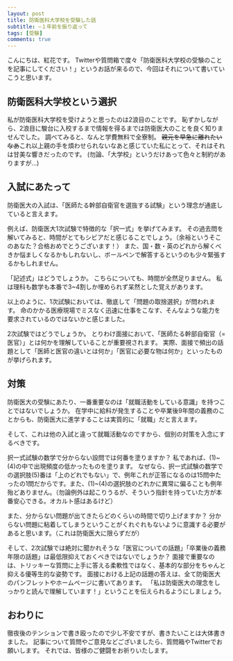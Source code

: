 ```yaml
---
layout: post
title: 防衛医科大学校を受験した話
subtitle: ―１年前を振り返って
tags: [受験]
comments: true
---
```

こんにちは、紅花です。
Twitterや質問箱で度々「防衛医科大学校の受験のことを記事にしてください！」というお話が来るので、今回はそれについて書いていこうと思います。

## 防衛医科大学校という選択

私が防衛医科大学校を受けようと思ったのは2浪目のことです。
恥ずかしながら、2浪目に駿台に入校するまで情報を得るまでは防衛医大のことを良く知りませんでした。
調べてみると、なんと学費無料で全寮制。
~~親元を早急に離れたいなあ~~これ以上親の手を煩わせられないなあと感じていた私にとって、それはそれは甘美な響きだったのです。
(勿論、「大学校」というだけあって色々と制約がありますが...)

## 入試にあたって

防衛医大の入試は、「医師たる幹部自衛官を選抜する試験」という理念が通底していると言えます。

例えば、防衛医大1次試験で特徴的な「択一式」を挙げてみます。
その過去問を解いてみると、時間がとてもシビアだと感じることでしょう。（余裕というそこのあなた？合格おめでとうございます！）
また、国・数・英のどれから解くべきか悩ましくなるかもしれないし、ボールペンで解答するというのも少々緊張するかもしれません。

「記述式」はどうでしょうか。
こちらについても、時間が全然足りません。
私は理科も数学も本番で3~4割しか埋められず呆然とした覚えがあります。

以上のように、1次試験においては、徹底して「問題の取捨選択」が問われます。
命のかかる医療現場でミスなく迅速に仕事をこなす、そんなような能力を要求されているのではないかと感じました。

2次試験ではどうでしょうか。
とりわけ面接において、「医師たる幹部自衛官（=医官）」とは何かを理解していることが重要視されます。
実際、面接で頻出の話題として「医師と医官の違いとは何か」「医官に必要な物は何か」といったものが挙げられます。

## 対策

防衛医大の受験にあたり、一番重要なのは「就職活動をしている意識」を持つことではないでしょうか。
在学中に給料が発生することや卒業後9年間の義務のことからも、防衛医大に進学することは実質的に「就職」だと言えます。

そして、これは他の入試と違って就職活動なのですから、個別の対策を入念にするべきです。

択一式試験の数学で分からない設問では何番を塗りますか？
私であれば、(1)~(4)の中で出現頻度の低かったものを塗ります。
なぜなら、択一式試験の数学での選択肢(5)番は「上のどれでもない」で、例年これが正答になるのは15問中たったの1問だからです。また、(1)~(4)の選択肢のどれかに異常に偏ることも例年殆どありません。（勿論例外は起こりうるが、そういう指針を持っていた方が本番安心できる。オカルト感はあるけど）

また、分からない問題が出てきたらどのくらいの時間で切り上げますか？
分からない問題に粘着してしまうということがくれぐれもないように意識する必要があると思います。（これは防衛医大に限らずだが）

そして、2次試験では絶対に聞かれそうな「医官についての話題」「卒業後の義務年限の話題」は最低限抑えておくべきではないでしょうか？
面接で重要なのは、トリッキーな質問に上手に答える柔軟性ではなく、基本的な部分をちゃんと抑える優等生的な姿勢です。
面接における上記の話題の答えは、全て防衛医大のパンフレットやホームページに書いてあります。
「私は防衛医大の理念をしっかりと読んで理解しています！」ということを伝えられるようにしましょう。

## おわりに

徹夜後のテンションで書き殴ったので少し不安ですが、書きたいことは大体書きました。
記事について質問やご意見などございましたら、質問箱やTwitterでお願いします。
それでは、皆様のご健闘をお祈りいたします。

